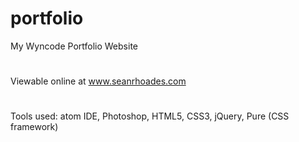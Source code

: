 # portfolio
My Wyncode Portfolio Website
#
Viewable online at <a href="http://www.seanrhoades.com" target="_blank">www.seanrhoades.com</a>
#
Tools used: atom IDE, Photoshop, HTML5, CSS3, jQuery, Pure (CSS framework)
